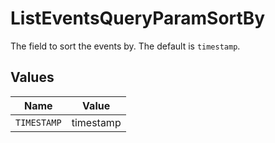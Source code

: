 # ListEventsQueryParamSortBy

The field to sort the events by. The default is `timestamp`.


## Values

| Name        | Value       |
| ----------- | ----------- |
| `TIMESTAMP` | timestamp   |